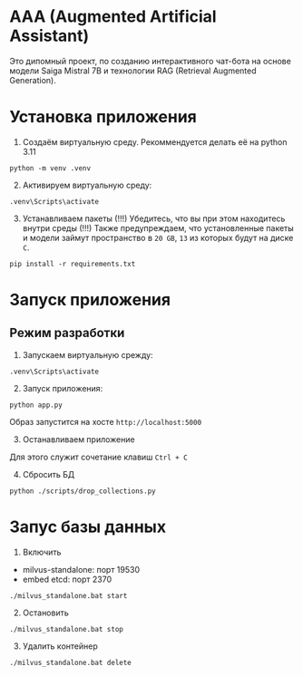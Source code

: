 # AAA (Augmented Artificial Assistant)

Это дипомный проект, по созданию интерактивного чат-бота на основе модели Saiga Mistral 7B и технологии RAG (Retrieval Augmented Generation).

# Установка приложения

1. Создаём виртуальную среду. Рекоммендуется делать её на python 3.11

```
python -m venv .venv
```

2. Активируем виртуальную среду:

```
.venv\Scripts\activate
```

3. Устанавливаем пакеты
   (!!!) Убедитесь, что вы при этом находитесь внутри среды (!!!)
   Также предупреждаем, что установленные пакеты и модели займут пространство в `20 GB`, `13` из которых будут на диске `С`.

```
pip install -r requirements.txt
```

# Запуск приложения

## Режим разработки

1. Запускаем виртуальную срежду:

```{bash}
.venv\Scripts\activate
```

2. Запуск приложения:

```{bash}
python app.py
```

Образ запустится на хосте `http://localhost:5000`

3. Останавливаем приложение

Для этого служит сочетание клавиш `Ctrl + C`

4. Сбросить БД

```{bash}
python ./scripts/drop_collections.py
```

# Запус базы данных

1. Включить

- milvus-standalone: порт 19530
- embed etcd: порт 2370

```
./milvus_standalone.bat start
```

2. Остановить

```
./milvus_standalone.bat stop
```

3. Удалить контейнер

```
./milvus_standalone.bat delete
```
